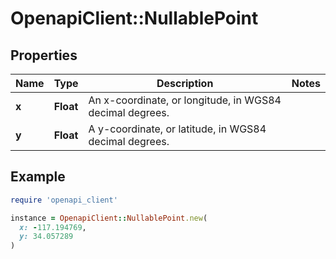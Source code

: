 # OpenapiClient::NullablePoint

## Properties

| Name | Type | Description | Notes |
| ---- | ---- | ----------- | ----- |
| **x** | **Float** | An x-coordinate, or longitude, in WGS84 decimal degrees. |  |
| **y** | **Float** | A y-coordinate, or latitude, in WGS84 decimal degrees. |  |

## Example

```ruby
require 'openapi_client'

instance = OpenapiClient::NullablePoint.new(
  x: -117.194769,
  y: 34.057289
)
```

